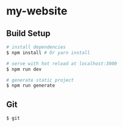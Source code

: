 # my-website

## Build Setup

``` bash
# install dependencies
$ npm install # Or yarn install

# serve with hot reload at localhost:3000
$ npm run dev

# generate static project
$ npm run generate
```

## Git

``` bash
$ git
```
